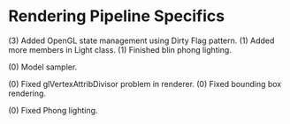 Rendering Pipeline Specifics
===

(3) Added OpenGL state management using Dirty Flag pattern.
(1) Added more members in Light class.
(1) Finished blin phong lighting.

(0) Model sampler.

(0) Fixed glVertexAttribDivisor problem in renderer.
(0) Fixed bounding box rendering.

(0) Fixed Phong lighting.
